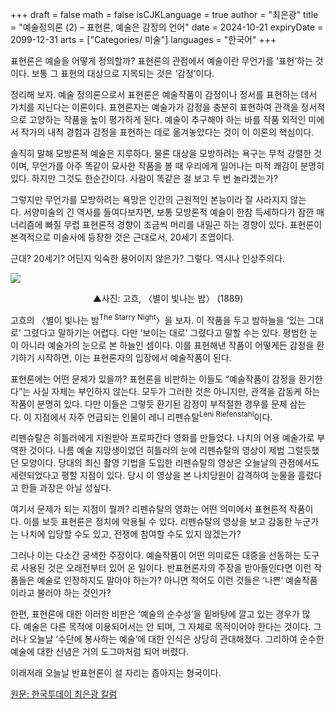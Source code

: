 +++
draft = false
math = false
isCJKLanguage = true
author = "최은광"
title = "예술정의론 (2) – 표현론, 예술은 감정의 언어"
date = 2024-10-21
expiryDate = 2099-12-31
arts = ["Categories/ 미술"]
languages = "한국어"
+++

표현론은 예술을 어떻게 정의할까? 표현론의 관점에서 예술이란 무언가를 ‘표현’하는 것이다. 보통 그 표현의 대상으로 지목되는 것은 ‘감정’이다.

정리해 보자. 예술 정의론으로서 표현론은 예술작품이 감정이나 정서를 표현하는 데서 가치를 지닌다는 이론이다. 표현론자는 예술가가 감정을 충분히 표현하여 관객을 정서적으로 고양하는 작품을 높이 평가하게 된다. 예술이 추구해야 하는 바를 작품 외적인 미에서 작가의 내적 경험과 감정을 표현하는 데로 옮겨놓았다는 것이 이 이론의 핵심이다.

솔직히 말해 모방론적 예술은 지루하다. 물론 대상을 모방하려는 욕구는 무척 강렬한 것이며, 무언가를 아주 똑같이 묘사한 작품을 볼 때 우리에게 일어나는 미적 쾌감이 분명히 있다. 하지만 그것도 한순간이다. 사람이 똑같은 걸 보고 두 번 놀라겠는가?

그렇지만 무언가를 모방하려는 욕망은 인간의 근원적인 본능이라 잘 사라지지 않는다. 서양미술의 긴 역사를 들여다보자면, 보통 모방론적 예술이 한참 득세하다가 잠깐 매너리즘에 빠질 무렵 표현론적 경향이 조금씩 머리를 내밀곤 하는 경향이 있다. 표현론이 본격적으로 미술사에 등장한 것은 근대로서, 20세기 초엽이다.

근대? 20세기? 어딘지 익숙한 용어이지 않은가? 그렇다. 역시나 인상주의다.

![](https://cdn.hantoday.net/news/photo/202410/44846_54459_224.jpg)
<center>▲사진: 고흐, 〈별이 빛나는 밤〉 (1889)</center>

고흐의 〈별이 빛나는 밤<sup>The Starry Night</sup>〉을 보자. 이 작품을 두고 밤하늘을 ‘있는 그대로’ 그렸다고 말하기는 어렵다. 다만 ‘보이는 대로’ 그렸다고 말할 수는 있다. 평범한 눈이 아니라 예술가의 눈으로 본 하늘인 셈이다. 이를 표현해낸 작품이 어떻게든 감정을 환기하기 시작하면, 이는 표현론자의 입장에서 예술작품이 된다.

표현론에는 어떤 문제가 있을까? 표현론을 비판하는 이들도 “예술작품이 감정을 환기한다”는 사실 자체는 부인하지 않는다. 모두가 그러한 것은 아니지만, 관객을 감동케 하는 작품이 분명히 있다. 다만 이들은 그렇듯 환기된 감정이 부적절한 경우를 문제 삼는다. 이 지점에서 자주 언급되는 인물이 레니 리펜슈탈<sup>Leni Riefenstahl</sup>이다.

리펜슈탈은 히틀러에게 지원받아 프로파간다 영화를 만들었다. 나치의 어용 예술가로 부역한 것이다. 나름 예술 지망생이었던 히틀러의 눈에 리펜슈탈의 영상이 제법 그럴듯했던 모양이다. 당대의 최신 촬영 기법을 도입한 리펜슈탈의 영상은 오늘날의 관점에서도 세련되었다고 평할 지점이 있다. 당시 이 영상을 본 나치당원이 감격하여 눈물을 흘렸다고 한들 과장은 아닐 성싶다.

여기서 문제가 되는 지점이 뭘까? 리펜슈탈의 영화는 어떤 의미에서 표현론적 작품이다. 이를 보듯 표현론은 정치에 악용될 수 있다. 리펜슈탈의 영상을 보고 감동한 누군가는 나치에 입당할 수도 있고, 전쟁에 참여할 수도 있지 않겠는가?

그러나 이는 다소간 궁색한 주장이다. 예술작품이 어떤 의미로든 대중을 선동하는 도구로 사용된 것은 오래전부터 있어 온 일이다. 반표현론자의 주장을 받아들인다면 이런 작품들은 예술로 인정하지도 말아야 하는가? 아니면 적어도 이런 것들은 ‘나쁜’ 예술작품이라고 불러야 하는 것인가?

한편, 표현론에 대한 이러한 비판은 ‘예술의 순수성’을 밑바탕에 깔고 있는 경우가 많다. 예술은 다른 목적에 이용되어서는 안 되며, 그 자체로 목적이어야 한다는 것이다. 그러나 오늘날 ‘수단에 봉사하는 예술’에 대한 인식은 상당히 관대해졌다. 그리하여 순수한 예술에 대한 신념은 거의 도그마처럼 되어 버렸다.

이래저래 오늘날 반표현론이 설 자리는 좁아지는 형국이다.

<a href="https://www.hantoday.net/news/articleView.html?idxno=44846" target="_blank" rel="noopener noreferrer">원문: 한국투데이 최은광 칼럼</a>